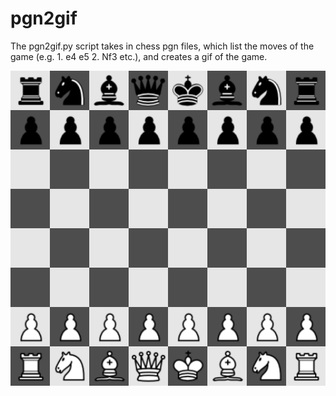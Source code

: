 # pgn2gif
The pgn2gif.py script takes in chess pgn files, which list the moves of the game (e.g. 1. e4 e5 2. Nf3 etc.), and creates a gif of the game. 

![Oops there was a problem with the sample gif.](https://github.com/WilliamRWalsh/pgn2gif/blob/master/sample.gif)
